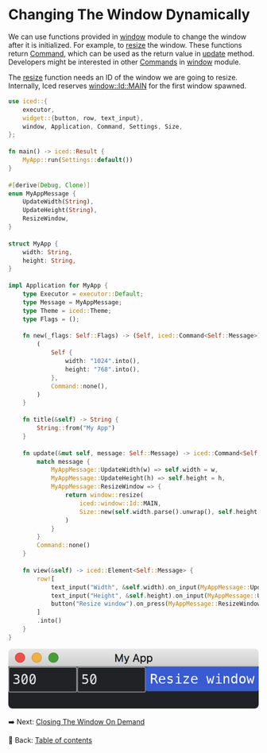 # Changing The Window Dynamically

We can use functions provided in [window](https://docs.rs/iced/0.12.1/iced/window/index.html) module to change the window after it is initialized.
For example, to [resize](https://docs.rs/iced/0.12.1/iced/window/fn.resize.html) the window.
These functions return [Command](https://docs.rs/iced/0.12.1/iced/struct.Command.html), which can be used as the return value in [update](https://docs.rs/iced/0.12.1/iced/application/trait.Application.html#tymethod.update) method.
Developers might be interested in other [Commands](https://docs.rs/iced/0.12.1/iced/struct.Command.html) in [window](https://docs.rs/iced/0.12.1/iced/window/index.html) module.

The [resize](https://docs.rs/iced/0.12.1/iced/window/fn.resize.html) function needs an ID of the window we are going to resize.
Internally, Iced reserves [window::Id::MAIN](https://docs.rs/iced/0.12.1/iced/window/struct.Id.html#associatedconstant.MAIN) for the first window spawned.

```rust
use iced::{
    executor,
    widget::{button, row, text_input},
    window, Application, Command, Settings, Size,
};

fn main() -> iced::Result {
    MyApp::run(Settings::default())
}

#[derive(Debug, Clone)]
enum MyAppMessage {
    UpdateWidth(String),
    UpdateHeight(String),
    ResizeWindow,
}

struct MyApp {
    width: String,
    height: String,
}

impl Application for MyApp {
    type Executor = executor::Default;
    type Message = MyAppMessage;
    type Theme = iced::Theme;
    type Flags = ();

    fn new(_flags: Self::Flags) -> (Self, iced::Command<Self::Message>) {
        (
            Self {
                width: "1024".into(),
                height: "768".into(),
            },
            Command::none(),
        )
    }

    fn title(&self) -> String {
        String::from("My App")
    }

    fn update(&mut self, message: Self::Message) -> iced::Command<Self::Message> {
        match message {
            MyAppMessage::UpdateWidth(w) => self.width = w,
            MyAppMessage::UpdateHeight(h) => self.height = h,
            MyAppMessage::ResizeWindow => {
                return window::resize(
                    iced::window::Id::MAIN,
                    Size::new(self.width.parse().unwrap(), self.height.parse().unwrap()),
                )
            }
        }
        Command::none()
    }

    fn view(&self) -> iced::Element<Self::Message> {
        row![
            text_input("Width", &self.width).on_input(MyAppMessage::UpdateWidth),
            text_input("Height", &self.height).on_input(MyAppMessage::UpdateHeight),
            button("Resize window").on_press(MyAppMessage::ResizeWindow),
        ]
        .into()
    }
}
```

![Changing the window dynamically](./pic/changing_the_window_dynamically.png)

:arrow_right:  Next: [Closing The Window On Demand](./closing_the_window_on_demand.md)

:blue_book: Back: [Table of contents](./../README.md)
